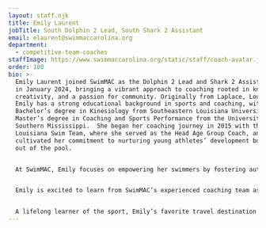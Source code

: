```yaml
---
layout: staff.njk
title: Emily Laurent
jobTitle: South Dolphin 2 Lead, South Shark 2 Assistant
email: elaurent@swimmaccarolina.org
department:
  - competitive-team-coaches
staffImage: https://www.swimmaccarolina.org/static/staff/coach-avatar.jpg
order: 100
bio: >-
  Emily Laurent joined SwimMAC as the Dolphin 2 Lead and Shark 2 Assistant Coach
  in January 2024, bringing a vibrant approach to coaching rooted in knowledge,
  creativity, and a passion for community. Originally from Laplace, Louisiana,
  Emily has a strong educational background in sports and coaching, with a
  Bachelor’s degree in Kinesiology from Southeastern Louisiana University and a
  Master’s degree in Coaching and Sports Performance from the University of
  Southern Mississippi.  She began her coaching journey in 2015 with the South
  Louisiana Swim Team, where she served as the Head Age Group Coach, and
  cultivated her commitment to nurturing young athletes’ development both in and
  out of the pool.


  At SwimMAC, Emily focuses on empowering her swimmers by fostering autonomy and inspiring personal growth. In her role, she helps guide young athletes through key stages of development, preparing them for both team tryouts and lifelong success. Her coaching philosophy is aligned with SwimMAC’s mission to develop champions in and out of the pool, and she is dedicated to mentoring her swimmers in ways that will impact their lives beyond their competitive years.


  Emily is excited to learn from SwimMAC’s experienced coaching team as she works toward her goal of coaching senior-level athletes in the future. She draws inspiration from her mentors, including Dr. Emily Beasley, who encouraged her passion for athletics, and Dr. Bing Athey, who guided her in aquatic sports education. Emily’s favorite advice, “Do something today that your future self will thank you for,” reflects her commitment to continuous growth and self-improvement.


  A lifelong learner of the sport, Emily’s favorite travel destination is Memphis, Tennessee—a place she loved so much that she named her 2.5-year-old Dalmatian, Memphis, after it. For Emily, SwimMAC represents a unique opportunity to build lasting connections within a supportive community, one where she’s excited to help young swimmers reach their full potential.
---
```

